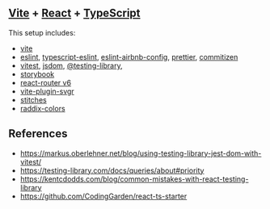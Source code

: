 ## [Vite](https://vitejs.dev/) + [React](https://reactjs.org/) + [TypeScript](https://www.typescriptlang.org/)

This setup includes:

- [vite](https://vitejs.dev/)
- [eslint](https://eslint.org/), [typescript-eslint](https://typescript-eslint.io/), [eslint-airbnb-config](https://github.com/airbnb/javascript), [prettier](https://prettier.io/), [commitizen](https://commitizen-tools.github.io/commitizen)
- [vitest](https://vitest.dev/), [jsdom](https://github.com/jsdom/jsdom), [@testing-library](https://testing-library.com/),
- [storybook](https://www.npmjs.com/package/@storybook/builder-vite#getting-started-with-vite-and-storybook-on-a-new-project)
- [react-router v6](https://reactrouter.com/en/main)
- [vite-plugin-svgr](https://www.npmjs.com/package/vite-plugin-svgr)
- [stitches](https://stitches.dev/)
- [raddix-colors](https://www.radix-ui.com/colors)

## References

- https://markus.oberlehner.net/blog/using-testing-library-jest-dom-with-vitest/
- https://testing-library.com/docs/queries/about#priority
- https://kentcdodds.com/blog/common-mistakes-with-react-testing-library
- https://github.com/CodingGarden/react-ts-starter
